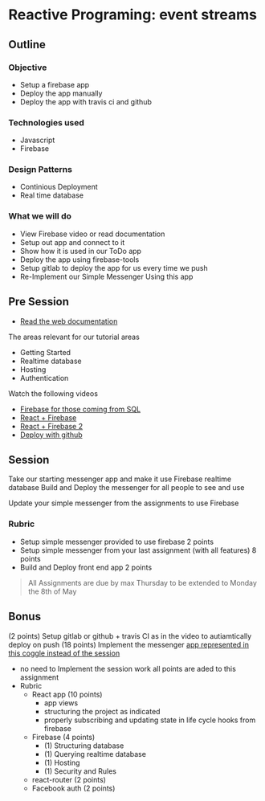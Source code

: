 # Reactive Programing: event streams

## Outline

### Objective

* Setup a firebase app
* Deploy the app manually
* Deploy the app with travis ci and github

### Technologies used

* Javascript
* Firebase

### Design Patterns

* Continious Deployment
* Real time database

### What we will do

* View Firebase video or read documentation
* Setup out app and connect to it
* Show how it is used in our ToDo app
* Deploy the app using firebase-tools
* Setup gitlab to deploy the app for us every time we push
* Re-Implement our Simple Messenger Using this app

## Pre Session

- [Read the web documentation](https://firebase.google.com/docs/web/setup)

The areas relevant for our tutorial areas

- Getting Started
- Realtime database
- Hosting
- Authentication

Watch the following videos

- [Firebase for those coming from SQL](https://www.youtube.com/watch?v=rtoxRg-kbt0&list=PLl-K7zZEsYLlP-k-RKFa7RyNPa9_wCH2s)
- [React + Firebase](https://www.youtube.com/watch?v=mwNATxfUsgI&index=12&list=PLl-K7zZEsYLmnJ_FpMOZgyg6XcIGBu2OX)
- [React + Firebase 2](https://www.youtube.com/watch?v=p4XTMvagQ2Q&index=11&list=PLl-K7zZEsYLmnJ_FpMOZgyg6XcIGBu2OX)
- [Deploy with github](https://www.youtube.com/watch?v=QLVzozWDYAs&list=PLl-K7zZEsYLmnJ_FpMOZgyg6XcIGBu2OX&index=10)

## Session


Take our starting messenger app and make it use Firebase realtime database
Build and Deploy the messenger for all people to see and use

Update your simple messenger from the assignments to use Firebase


### Rubric

- Setup simple messenger provided to use firebase 2 points
- Setup simple messenger from your last assignment (with all features) 8 points
- Build and Deploy front end app 2 points

> All Assignments are due by max Thursday to be extended to Monday the 8th of May

## Bonus

(2  points) Setup gitlab or github + travis CI as in the video to autiamtically deploy on push
(18 points) Implement the messenger [app represented in this coggle instead of the session](https://coggle.it/diagram/WQLibnM_5QABjThe)
  - no need to Implement the session work all points are aded to this assignment
  - Rubric
    - React app (10 points)
      - app views
      - structuring the project as indicated
      - properly subscribing and updating state in life cycle hooks from firebase
    - Firebase (4 points)
      - (1) Structuring database
      - (1) Querying realtime database      
      - (1) Hosting
      - (1) Security and Rules
    - react-router (2 points)
    - Facebook auth (2 points)
